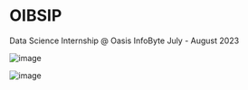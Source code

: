 # OIBSIP
Data Science Internship @ Oasis InfoByte  July - August 2023



![image](https://user-images.githubusercontent.com/91726340/223084103-c04326c3-f9cc-437d-8a85-abb0865400ec.png)

![image](https://user-images.githubusercontent.com/91726340/223084244-e559a3d6-0e3d-4625-b2d2-245337ec5d9d.png)
